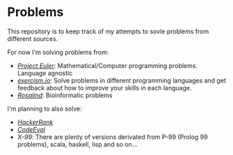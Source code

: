 # Problems

This repository is to keep track of my attempts to sovle problems from different sources.

For now I'm solving problems from:

- [*Project Euler*](https://projecteuler.net/): Mathematical/Computer programming problems. Language agnostic
- [*exercism.io*](http://exercism.io/): Solve problems in different programming languages and get feedback about how to improve your skills in each language.
- [*Rosalind*](http://rosalind.info/): Bioinformatic problems

I'm planning to also solve:
- [*HackerRank*](https://www.hackerrank.com/)
- [*CodeEval*](https://www.codeeval.com/)
- *X-99*: There are plenty of versions derivated from P-99 (Prolog 99 problems), scala, haskell, lisp and so on...
